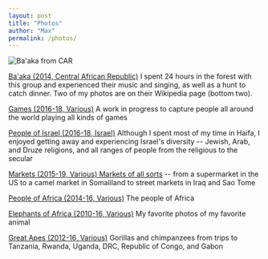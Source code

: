 ```yaml
---
layout: post
title: "Photos"
author: "Max"
permalink: /photos/
---
```


![Ba'aka from CAR](https://lh3.googleusercontent.com/tsCCzJVLMGM-jTM7BsY0u96Qw2ychEGQpJoAiggl6ornFnq1o8jLTNcsjexgewrEQ1351rA4AVy3WcSzbJMUwgBYwBIFyck08yxmvYp8I-TuwWdB0VTzp6CPW9HhVGLAO7FMpdqmmvk=w2400)

[Ba'aka (2014, Central African Republic)](https://photos.app.goo.gl/BKAU2rGxGvfHs1s46) I spent 24 hours in the forest with this group and experienced their music and singing, as well as a hunt to catch dinner. Two of my photos are on their Wikipedia page (bottom two). 

[Games (2016-18, Various)](https://photos.app.goo.gl/EqaiygLuEvEPZWM76) A work in progress to capture people all around the world playing all kinds of games

[People of Israel (2016-18, Israel)](https://photos.app.goo.gl/hgP75KAT5t6zVRUn8) Although I spent most of my time in Haifa, I enjoyed getting away and experiencing Israel's diversity -- Jewish, Arab, and Druze religions, and all ranges of people from the religious to the secular

[Markets (2015-19, Various) Markets of all sorts](https://photos.app.goo.gl/tSnaRcd44ykj3S26A) -- from a supermarket in the US to a camel market in Somaliland to street markets in Iraq and Sao Tome

[People of Africa (2014-16, Various)](https://photos.app.goo.gl/vCoJw632WH7P7W589) The people of Africa

[Elephants of Africa (2010-16, Various)](https://photos.app.goo.gl/CAPAfRpdPFeEfVJW6) My favorite photos of my favorite animal

[Great Apes (2012-16, Various)](https://photos.app.goo.gl/XDRxTtTdRwdK58eJ8) Gorillas and chimpanzees from trips to Tanzania, Rwanda, Uganda, DRC, Republic of Congo, and Gabon
